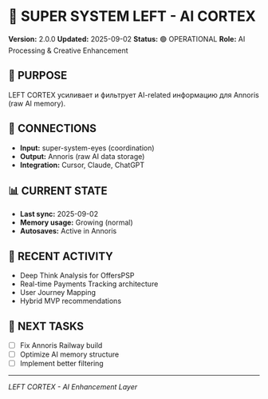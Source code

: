 # 🧠 SUPER SYSTEM LEFT - AI CORTEX
**Version:** 2.0.0
**Updated:** 2025-09-02
**Status:** 🟢 OPERATIONAL
**Role:** AI Processing & Creative Enhancement

## 🎯 PURPOSE
LEFT CORTEX усиливает и фильтрует AI-related информацию для Annoris (raw AI memory).

## 🔗 CONNECTIONS
- **Input:** super-system-eyes (coordination)
- **Output:** Annoris (raw AI data storage)
- **Integration:** Cursor, Claude, ChatGPT

## 📊 CURRENT STATE
- **Last sync:** 2025-09-02
- **Memory usage:** Growing (normal)
- **Autosaves:** Active in Annoris

## 🔧 RECENT ACTIVITY
- Deep Think Analysis for OffersPSP
- Real-time Payments Tracking architecture
- User Journey Mapping
- Hybrid MVP recommendations

## 🚀 NEXT TASKS
- [ ] Fix Annoris Railway build
- [ ] Optimize AI memory structure
- [ ] Implement better filtering

---
*LEFT CORTEX - AI Enhancement Layer*
